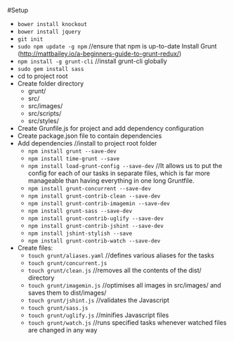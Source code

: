 #Setup

* `bower install knockout`
* `bower install jquery`
* `git init`
* `sudo npm update -g npm` //ensure that npm is up-to-date
Install Grunt (http://mattbailey.io/a-beginners-guide-to-grunt-redux/)
* `npm install -g grunt-cli` //install grunt-cli globally
* `sudo gem install sass`
* cd to project root
* Create folder directory
    * grunt/
    * src/
    * src/images/
    * src/scripts/
    * src/styles/
* Create Grunfile.js for project and add dependency configuration
* Create package.json file to contain dependencies
* Add dependencies //install to project root folder
    * `npm install grunt --save-dev`
    * `npm install time-grunt --save`
    * `npm install load-grunt-config --save-dev` //It allows us to put the config for each of our tasks in separate files, which is far more manageable than having everything in one long Gruntfile.
    * `npm install grunt-concurrent --save-dev`
    * `npm install grunt-contrib-clean --save-dev`
    * `npm install grunt-contrib-imagemin --save-dev`
    * `npm install grunt-sass --save-dev`
    * `npm install grunt-contrib-uglify --save-dev`
    * `npm install grunt-contrib-jshint --save-dev`
    * `npm install jshint-stylish --save`
    * `npm install grunt-contrib-watch --save-dev`
* Create files:
    * `touch grunt/aliases.yaml` //defines various aliases for the tasks
    * `touch grunt/concurrent.js`
    * `touch grunt/clean.js` //removes all the contents of the dist/ directory
    * `touch grunt/imagemin.js` //optimises all images in src/images/ and saves them to dist/images/
    * `touch grunt/jshint.js` //validates the Javascript
    * `touch grunt/sass.js`
    * `touch grunt/uglify.js` //minifies Javascript files
    * `touch grunt/watch.js` //runs specified tasks whenever watched files are changed in any way

